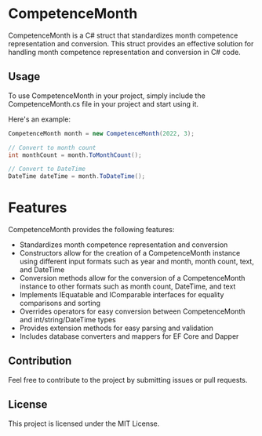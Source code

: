 # CompetenceMonth  
CompetenceMonth is a C# struct that standardizes month competence representation and conversion. This struct provides an effective solution for handling month competence representation and conversion in C# code.

## Usage
To use CompetenceMonth in your project, simply include the CompetenceMonth.cs file in your project and start using it.

Here's an example:

```csharp
CompetenceMonth month = new CompetenceMonth(2022, 3);

// Convert to month count
int monthCount = month.ToMonthCount();

// Convert to DateTime
DateTime dateTime = month.ToDateTime();
```

# Features
CompetenceMonth provides the following features:

- Standardizes month competence representation and conversion
- Constructors allow for the creation of a CompetenceMonth instance using different input formats such as year and month, month count, text, and DateTime
- Conversion methods allow for the conversion of a CompetenceMonth instance to other formats such as month count, DateTime, and text
- Implements IEquatable and IComparable interfaces for equality comparisons and sorting
- Overrides operators for easy conversion between CompetenceMonth and int/string/DateTime types
- Provides extension methods for easy parsing and validation
- Includes database converters and mappers for EF Core and Dapper


## Contribution
Feel free to contribute to the project by submitting issues or pull requests.

## License
This project is licensed under the MIT License.